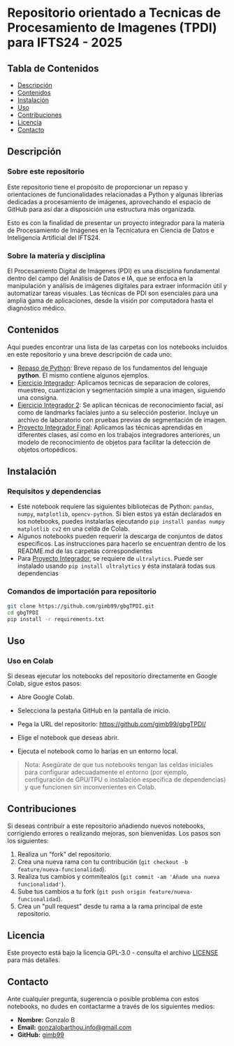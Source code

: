 # Repositorio orientado a Tecnicas de Procesamiento de Imagenes (TPDI) para IFTS24 - 2025

## Tabla de Contenidos

- [Descripción](#descripción)
- [Contenidos](#contenidos)
- [Instalación](#instalación)
- [Uso](#uso)
- [Contribuciones](#contribuciones)
- [Licencia](#licencia)
- [Contacto](#contacto)

## Descripción

### Sobre este repositorio

Este repositorio tiene el propósito de proporcionar un repaso y orientaciones de funcionalidades relacionadas a Python y algunas librerías dedicadas a procesamiento de imágenes, aprovechando el espacio de GitHub para así dar a disposición una estructura más organizada.

Esto es con la finalidad de presentar un proyecto integrador para la materia de Procesamiento de Imágenes en la Tecnicatura en Ciencia de Datos e Inteligencia Artificial del IFTS24.

### Sobre la materia y disciplina

El Procesamiento Digital de Imágenes (PDI) es una disciplina fundamental dentro del campo del Análisis de Datos e IA, que se enfoca en la manipulación y análisis de imágenes digitales para extraer información útil y automatizar tareas visuales. 
Las técnicas de PDI son esenciales para una amplia gama de aplicaciones, desde la visión por computadora hasta el diagnóstico médico.

## Contenidos

Aquí puedes encontrar una lista de las carpetas con los notebooks incluidos en este repositorio y una breve descripción de cada uno:

* [Repaso de Python](000-Repaso): Breve repaso de los fundamentos del lenguaje **python**. El mismo contiene algunos ejemplos.
* [Ejercicio Integrador](001-ManipulacionBasica): Aplicamos tecnicas de separacion de colores, muestreo, cuantizacion y segmentación simple a una imagen, siguiendo una consigna.
* [Ejercicio Integrador 2](002-Segmentacion): Se aplican técnicas de reconocimiento facial, así como de landmarks faciales junto a su selección posterior. Incluye un archivo de laboratorio con pruebas previas de segmentación de imagen.
* [Proyecto Integrador Final](003-IntegradorFinal): Aplicamos las técnicas aprendidas en diferentes clases, así como en los trabajos integradores anteriores, un modelo de reconocimiento de objetos para facilitar la detección de objetos ortopédicos.

## Instalación
### Requisitos y dependencias
* Este notebook requiere las siguientes bibliotecas de Python: `pandas`, `numpy`, `matplotlib`, `opencv-python`.
  Si bien estos ya están declarados en los notebooks, puedes instalarlas ejecutando `pip install pandas numpy matplotlib cv2` en una celda de Colab.
* Algunos notebooks pueden requerir la descarga de conjuntos de datos específicos. Las instrucciones para hacerlo se encuentran dentro de los README.md de las carpetas correspondientes
* Para [Proyecto Integrador](003-IntegradorFinal), se requiere de `ultralytics`. Puede ser instalado usando `pip install ultralytics` y ésta instalará todas sus dependencias

### Comandos de importación para repositorio
```bash
git clone https://github.com/gimb99/gbgTPDI.git
cd gbgTPDI
pip install -r requirements.txt
```
## Uso
### Uso en Colab

Si deseas ejecutar los notebooks del repositorio directamente en Google Colab, sigue estos pasos:

* Abre Google Colab.

* Selecciona la pestaña GitHub en la pantalla de inicio.

* Pega la URL del repositorio: https://github.com/gimb99/gbgTPDI/

* Elige el notebook que deseas abrir.

* Ejecuta el notebook como lo harías en un entorno local.

> Nota: Asegúrate de que tus notebooks tengan las celdas iniciales para configurar adecuadamente el entorno (por ejemplo, configuración de GPU/TPU o instalación específica de dependencias) y que funcionen sin inconvenientes en Colab.

## Contribuciones

Si deseas contribuir a este repositorio añadiendo nuevos notebooks, corrigiendo errores o realizando mejoras, son bienvenidas. Los pasos son los siguientes:

1.  Realiza un "fork" del repositorio.
2.  Crea una nueva rama con tu contribución (`git checkout -b feature/nueva-funcionalidad`).
3.  Realiza tus cambios y commitealos (`git commit -am 'Añade una nueva funcionalidad'`).
4.  Sube tus cambios a tu fork (`git push origin feature/nueva-funcionalidad`).
5.  Crea un "pull request" desde tu rama a la rama principal de este repositorio.

## Licencia

Este proyecto está bajo la licencia GPL-3.0 - consulta el archivo [LICENSE](LICENSE) para más detalles.

## Contacto

Ante cualquier pregunta, sugerencia o posible problema con estos notebooks, no dudes en contactarme a través de los siguientes medios:

* **Nombre:** Gonzalo B
* **Email:** gonzalobarthou.info@gmail.com
* **GitHub:** [gimb99](https://github.com/gimb99)

